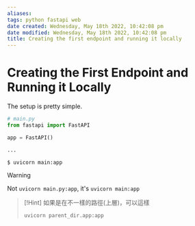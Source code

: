 ```yaml
---
aliases: 
tags: python fastapi web 
date created: Wednesday, May 18th 2022, 10:42:08 pm
date modified: Wednesday, May 18th 2022, 10:42:08 pm
title: Creating the first endpoint and running it locally
---
```


# Creating the First Endpoint and Running it Locally

The setup is pretty simple.

```python
# main.py
from fastapi import FastAPI

app = FastAPI()

...
```

```bash
$ uvicorn main:app
```

> [!Warning]
> Not `uvicorn main.py:app`, it's `uvicorn main:app`

> [!Hint]
> 如果是在不一樣的路徑(上層)，可以這樣
> ```shell
> uvicorn parent_dir.app:app
> ```
>

